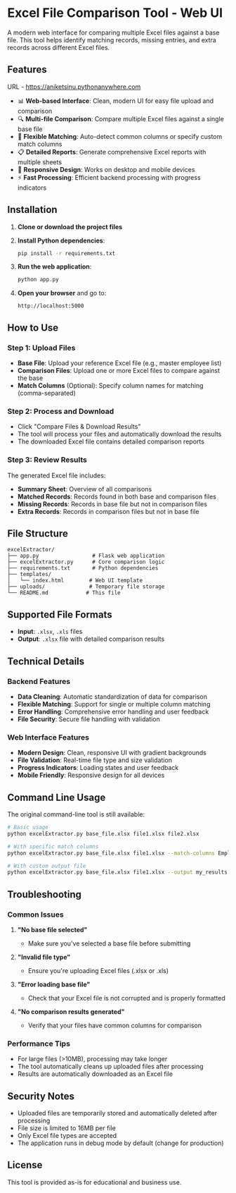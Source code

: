 # Excel File Comparison Tool - Web UI

A modern web interface for comparing multiple Excel files against a base file. This tool helps identify matching records, missing entries, and extra records across different Excel files.

## Features

URL - https://aniketsinu.pythonanywhere.com

- 📊 **Web-based Interface**: Clean, modern UI for easy file upload and comparison
- 🔍 **Multi-file Comparison**: Compare multiple Excel files against a single base file
- 🎯 **Flexible Matching**: Auto-detect common columns or specify custom match columns
- 📋 **Detailed Reports**: Generate comprehensive Excel reports with multiple sheets
- 📱 **Responsive Design**: Works on desktop and mobile devices
- ⚡ **Fast Processing**: Efficient backend processing with progress indicators

## Installation

1. **Clone or download the project files**

2. **Install Python dependencies**:
   ```bash
   pip install -r requirements.txt
   ```

3. **Run the web application**:
   ```bash
   python app.py
   ```

4. **Open your browser** and go to:
   ```
   http://localhost:5000
   ```

## How to Use

### Step 1: Upload Files
- **Base File**: Upload your reference Excel file (e.g., master employee list)
- **Comparison Files**: Upload one or more Excel files to compare against the base
- **Match Columns** (Optional): Specify column names for matching (comma-separated)

### Step 2: Process and Download
- Click "Compare Files & Download Results"
- The tool will process your files and automatically download the results
- The downloaded Excel file contains detailed comparison reports

### Step 3: Review Results
The generated Excel file includes:
- **Summary Sheet**: Overview of all comparisons
- **Matched Records**: Records found in both base and comparison files
- **Missing Records**: Records in base file but not in comparison files
- **Extra Records**: Records in comparison files but not in base file

## File Structure

```
excelExtractor/
├── app.py                 # Flask web application
├── excelExtractor.py      # Core comparison logic
├── requirements.txt       # Python dependencies
├── templates/
│   └── index.html        # Web UI template
├── uploads/              # Temporary file storage
└── README.md            # This file
```

## Supported File Formats

- **Input**: `.xlsx`, `.xls` files
- **Output**: `.xlsx` file with detailed comparison results

## Technical Details

### Backend Features
- **Data Cleaning**: Automatic standardization of data for comparison
- **Flexible Matching**: Support for single or multiple column matching
- **Error Handling**: Comprehensive error handling and user feedback
- **File Security**: Secure file handling with validation

### Web Interface Features
- **Modern Design**: Clean, responsive UI with gradient backgrounds
- **File Validation**: Real-time file type and size validation
- **Progress Indicators**: Loading states and user feedback
- **Mobile Friendly**: Responsive design for all devices

## Command Line Usage

The original command-line tool is still available:

```bash
# Basic usage
python excelExtractor.py base_file.xlsx file1.xlsx file2.xlsx

# With specific match columns
python excelExtractor.py base_file.xlsx file1.xlsx --match-columns EmployeeID Name

# With custom output file
python excelExtractor.py base_file.xlsx file1.xlsx --output my_results.xlsx
```

## Troubleshooting

### Common Issues

1. **"No base file selected"**
   - Make sure you've selected a base file before submitting

2. **"Invalid file type"**
   - Ensure you're uploading Excel files (.xlsx or .xls)

3. **"Error loading base file"**
   - Check that your Excel file is not corrupted and is properly formatted

4. **"No comparison results generated"**
   - Verify that your files have common columns for comparison

### Performance Tips

- For large files (>10MB), processing may take longer
- The tool automatically cleans up uploaded files after processing
- Results are automatically downloaded as an Excel file

## Security Notes

- Uploaded files are temporarily stored and automatically deleted after processing
- File size is limited to 16MB per file
- Only Excel file types are accepted
- The application runs in debug mode by default (change for production)

## License

This tool is provided as-is for educational and business use. 
